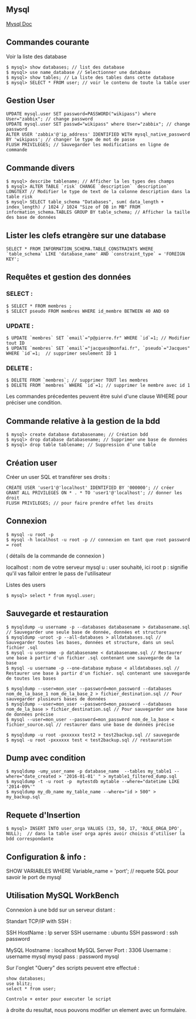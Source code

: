 ## Mysql


[Mysql Doc](https://dev.mysql.com/doc/)

## Commandes courante


Voir la liste des database

    $ mysql> show databases; // list des database
    $ mysql> use name_database // Selectionner une database
    $ mysql> show tables; // La liste des tables dans cette database
    $ mysql> SELECT * FROM user; // voir le contenu de toute la table user


## Gestion User

    UPDATE mysql.user SET password=PASSWORD("wikipass") where User="zabbix"; // change password
    UPDATE mysql.user SET passwd="wikipass" where User="zabbix"; // change password
    ALTER USER 'zabbix'@'ip_address' IDENTIFIED WITH mysql_native_password BY 'wikipass'; // changer le type de mot de passe
    FLUSH PRIVILEGES; // Sauvegarder les modifications en ligne de commande

## Commande divers

    $ mysql> describe tablename; // Afficher la les types des champs
    $ mysql> ALTER TABLE `risk` CHANGE `description` `description` LONGTEXT // Modifier le type de text de la colonne description dans la table risk
    $ mysql> SELECT table_schema "Databases", sum( data_length + index_length) / 1024 / 1024 "Size of DB in MB" FROM information_schema.TABLES GROUP BY table_schema; // Afficher la taille des base de données


## Lister les clefs etrangère sur une database

    SELECT * FROM INFORMATION_SCHEMA.TABLE_CONSTRAINTS WHERE `table_schema` LIKE 'database_name' AND `constraint_type` = 'FOREIGN KEY';

## Requêtes et gestion des données


### SELECT :

    $ SELECT * FROM membres ;
    $ SELECT pseudo FROM membres WHERE id_membre BETWEEN 40 AND 60

### UPDATE :

    $ UPDATE `membres` SET `email`="p@pierre.fr" WHERE `id`=1; // Modifier tout ID
    $ UPDATE `membres` SET `email`="jacques@monfai.fr", `pseudo`="Jacques" WHERE `id`=1;  // supprimer seulement ID 1

### DELETE :

    $ DELETE FROM `membres`; // supprimer TOUT les membres
    $ DELETE FROM `membres` WHERE `id`=1; // supprimer le membre avec id 1

Les commandes précedentes peuvent être suivi d'une clause WHERE pour préciser une condition.


## Commande relative à la gestion de la bdd


    $ mysql> create database databasename; // Création bdd
    $ mysql> drop database databasename; // Supprimer une base de données
    $ mysql> drop table tablename; // Suppression d’une table


## Création user

Créer un user SQL et transférer ses droits :

    CREATE USER 'user1'@'localhost' IDENTIFIED BY '000000'; // créer
    GRANT ALL PRIVILEGES ON * . * TO 'user1'@'localhost'; // donner les droit
    FLUSH PRIVILEGES; // pour faire prendre effet les droits

## Connexion

    $ mysql -u root -p
    $ mysql -h localhost -u root -p // connexion en tant que root password = root

( détails de la commande de connexion )

localhost : nom de votre serveur mysql
u : user souhaité, ici root
p : signifie qu'il vas falloir entrer le pass de l'utilisateur


Listes des users

    $ mysql> select * from mysql.user;


## Sauvegarde et restauration


    $ mysqldump -u username -p --databases databasename > databasename.sql // Sauvegarder une seule base de donnée, données et structure
    $ mysqldump -uroot -p --all-databases > alldatabases.sql // Sauvegarder toutes les bases, données et structure, dans un seul fichier .sql
    $ mysql -u username -p databasename < databasename.sql // Restaurer une base à partir d'un fichier .sql contenant une sauvegarde de la base
    $ mysql -u username -p --one-database mybase < alldatabases.sql // Restaurer une base à partir d'un fichier. sql contenant une sauvegarde de toutes les bases

    $ mysqldump --user=mon_user --password=mon_password --databases nom_de_la_base_1 nom_de_la_base_2 > fichier_destination.sql // Pour sauvegarder plusieurs bases de données
    $ mysqldump --user=mon_user --password=mon_password --databases nom_de_la_base > fichier_destination.sql // Pour sauvegarder une base de données précise
    $ mysql --user=mon_user --password=mon_password nom_de_la_base < fichier_source.sql // restaurer dans une base de données précise

    $ mysqldump -u root -pxxxxxx test2 > test2backup.sql // sauvegarde
    $ mysql -u root -pxxxxxx test < test2backup.sql // restauration

## Dump avec condition

    $ mysqldump -umy_user_name -p database_name  --tables my_table1 --where="date_created > '2016-01-01' " > mytable1_filtered_dump.sql
    $ mysqldump -t -u root -p  mytestdb mytable --where="datetime LIKE '2014-09%'"
    $ mysqldump my_db_name my_table_name --where="id > 500" > my_backup.sql


## Requete d'Insertion


    $ mysql> INSERT INTO user_orga VALUES (33, 50, 17, 'ROLE_ORGA_DPO', NULL);  // dans la table user orga aprés avoir choisis d'utiliser la bdd correspondante


## Configuration & info :


  SHOW VARIABLES WHERE Variable_name = 'port'; // requete SQL pour savoir le port de mysql

## Utilisation MySQL WorkBench

Connexion à une bdd sur un serveur distant :

Standart TCP/IP with SSH :

  SSH HostName : Ip server
  SSH username : ubuntu
  SSH password : ssh password

  MySQL Hostname : localhost
  MySQL Server Port : 3306
  Username : username mysql
  mysql pass : password mysql


Sur l'onglet "Query" des scripts peuvent etre effectué :

    show databases;
    use blitz;
    select * from user;

    Controle + enter pour executer le script


à droite du resultat, nous pouvons modifier un element avec un formulaire.
